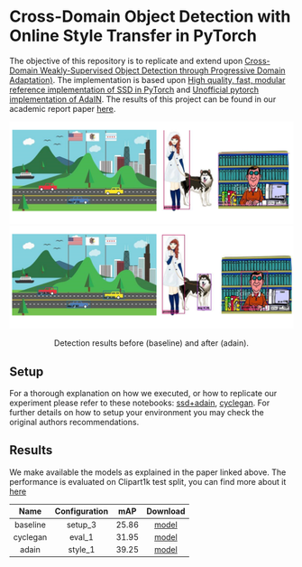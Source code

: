 # Cross-Domain Object Detection with Online Style Transfer in PyTorch

The objective of this repository is to replicate and extend upon [Cross-Domain Weakly-Supervised Object Detection through Progressive Domain Adaptation)](https://openaccess.thecvf.com/content_cvpr_2018/html/Inoue_Cross-Domain_Weakly-Supervised_Object_CVPR_2018_paper.html). The implementation is based upon [High quality, fast, modular reference implementation of SSD in PyTorch](https://github.com/lufficc/SSD) and [Unofficial pytorch implementation of AdaIN](https://github.com/naoto0804/pytorch-AdaIN). The results of this project can be found in our academic report paper [here](https://drive.google.com/file/d/1naaAcrRGMK7vxUmj_iRbpKZsqQLq5IpY/view?usp=sharing).

<div align="center">
  <img src="figures/baseline.png" />
  <img src="figures/adain.png" />
  <p>Detection results before (baseline) and after (adain).</p>
</div>


## Setup

For a thorough explanation on how we executed, or how to replicate our experiment please refer to these notebooks: [ssd+adain](https://colab.research.google.com/drive/1pZ-OorwGDpRUHazasamHE8wu26MLtOoo?usp=sharing), [cyclegan](https://drive.google.com/file/d/1ly6uhF1oX6lHt3HYwdtoMbjeK-JTp0AT/view?usp=sharing).
For further details on how to setup your environment you may check the original authors recommendations.


## Results

We make available the models as explained in the paper linked above.
The performance is evaluated on Clipart1k test split, you can find more about it [here](https://drive.google.com/file/d/1ly6uhF1oX6lHt3HYwdtoMbjeK-JTp0AT/view?usp=sharing)

| Name           | Configuration    |  mAP       |  Download |
| :------------: | :--------------: | :--------: | :-------: |
|  baseline      |     setup_3      |  25.86     | [model](https://drive.google.com/file/d/1CM7n967gnIeX7cvT_EJ4RdDWsEMkG2Q5/view?usp=sharing)   |
|  cyclegan      |     eval_1       |  31.95     | [model](https://drive.google.com/file/d/1zExtvJScKrIlEPpQ5Z5X5z2mM3pEUMy9/view?usp=sharing)   |
|  adain         |     style_1      |  39.25     | [model](https://drive.google.com/file/d/1CyfA3ZkbXXvL4M8CDNdUHKe7P_s3l-MS/view?usp=sharing)   |
